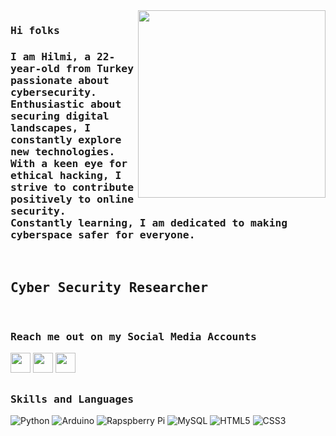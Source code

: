 <img src="https://c.tenor.com/pBrzvwLzbwoAAAAi/hacking-hack.gif" align="right"  height="300">

### 
<h3><b><samp>Hi folks </h3></b></samp>
<h3><samp>  I am Hilmi, a 22-year-old from Turkey passionate about cybersecurity. Enthusiastic about securing digital landscapes, I constantly explore new technologies.
<br>  With a keen eye for ethical hacking, I strive to contribute positively to online security.
<br>  Constantly learning, I am dedicated to making cyberspace safer for everyone.</samp></h3>

<br>

###
<h2><b><samp>Cyber Security Researcher</h2></b></samp>


<br>

### 
<h3><b><samp>Reach me out on my Social Media Accounts</samp></b></h3>

[<img height="32" width="32" src="https://cdn.jsdelivr.net/npm/simple-icons@v7/icons/instagram.svg" />][instagram]
[<img height="32" width="32" src="https://cdn.jsdelivr.net/npm/simple-icons@v7/icons/twitter.svg" />][twitter]
[<img height="32" width="32" src="https://unpkg.com/simple-icons@v7/icons/linkedin.svg" />][linkedin]

[linkedin]: https://www.linkedin.com/in/hilmi-enginar-164725201/
[instagram]: https://www.instagram.com/healmengnr/
[twitter]: https://twitter.com/Healmengnr

##
<h3><b><samp>Skills and Languages</samp></b></h3>

![Python](https://img.shields.io/badge/Python-3776AB?style=flat-square&logo=Python&logoColor=white)
![Arduino](https://img.shields.io/badge/Arduino-00979D?style=flat-square&logo=Arduino&logoColor=white)
![Rapspberry Pi](https://img.shields.io/badge/Raspberry_pi-C51A4A?style=flat-square&logo=raspberry-pi&logoColor=white)
![MySQL](https://img.shields.io/badge/MySQL-4479A1?style=flat-square&logo=MySQL&logoColor=white)
![HTML5](https://img.shields.io/badge/HTML5-E34F26?style=flat-square&logo=HTML5&logoColor=white)
![CSS3](https://img.shields.io/badge/CSS3-1572B6?style=flat-square&logo=CSS3&logoColor=white)
